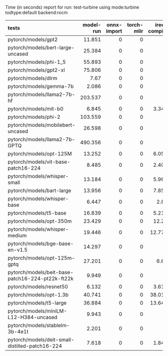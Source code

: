 Time (in seconds) report for run: test-turbine using mode:turbine todtype:default backend:rocm

| tests                                            |   model-run |   onnx-import |   torch-mlir |   iree-compile |   inference |
|:-------------------------------------------------|------------:|--------------:|-------------:|---------------:|------------:|
| pytorch/models/gpt2                              |      11.851 |             0 |            0 |          0     |       0     |
| pytorch/models/bert-large-uncased                |      25.384 |             0 |            0 |          0     |       0     |
| pytorch/models/phi-1_5                           |      55.893 |             0 |            0 |          0     |       0     |
| pytorch/models/gpt2-xl                           |      75.806 |             0 |            0 |          0     |       0     |
| pytorch/models/dlrm                              |       7.67  |             0 |            0 |          0     |       0     |
| pytorch/models/gemma-7b                          |       2.086 |             0 |            0 |          0     |       0     |
| pytorch/models/llama2-7b-hf                      |     203.537 |             0 |            0 |          0     |       0     |
| pytorch/models/mit-b0                            |       6.845 |             0 |            0 |          3.344 |       1.037 |
| pytorch/models/phi-2                             |     103.559 |             0 |            0 |          0     |       0     |
| pytorch/models/mobilebert-uncased                |      26.598 |             0 |            0 |          0     |       0     |
| pytorch/models/llama2-7b-GPTQ                    |     490.356 |             0 |            0 |          0     |       0     |
| pytorch/models/opt-125M                          |      13.252 |             0 |            0 |          6.057 |      10.21  |
| pytorch/models/vit-base-patch16-224              |       8.485 |             0 |            0 |          2.408 |       0     |
| pytorch/models/whisper-small                     |      13.184 |             0 |            0 |          5.962 |      18.875 |
| pytorch/models/bart-large                        |      13.956 |             0 |            0 |          7.858 |      18.307 |
| pytorch/models/whisper-base                      |       6.447 |             0 |            0 |          2.89  |      13.749 |
| pytorch/models/t5-base                           |      16.839 |             0 |            0 |          5.217 |       0     |
| pytorch/models/opt-350m                          |      23.429 |             0 |            0 |         12.28  |      11.228 |
| pytorch/models/whisper-medium                    |      19.446 |             0 |            0 |         12.777 |      19.914 |
| pytorch/models/bge-base-en-v1.5                  |      14.297 |             0 |            0 |          0     |       0     |
| pytorch/models/opt-125m-gptq                     |      27.201 |             0 |            0 |          6.66  |      15.581 |
| pytorch/models/beit-base-patch16-224-pt22k-ft22k |       9.949 |             0 |            0 |          0     |       0     |
| pytorch/models/resnet50                          |       6.132 |             0 |            0 |          3.618 |       0.995 |
| pytorch/models/opt-1.3b                          |      40.741 |             0 |            0 |         38.018 |      16.67  |
| pytorch/models/t5-large                          |      36.884 |             0 |            0 |         13.649 |       0     |
| pytorch/models/miniLM-L12-H384-uncased           |       9.943 |             0 |            0 |          0     |       0     |
| pytorch/models/stablelm-3b-4e1t                  |       2.201 |             0 |            0 |          0     |       0     |
| pytorch/models/deit-small-distilled-patch16-224  |       7.618 |             0 |            0 |          1.841 |       0     |

